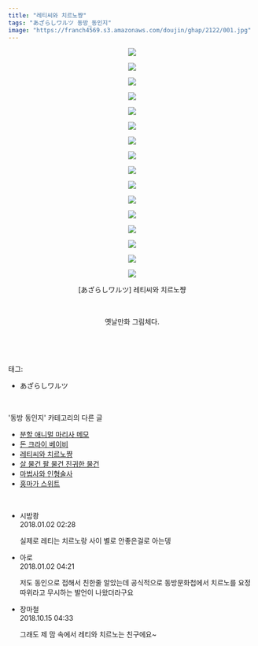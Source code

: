 ```yaml
---
title: "레티씨와 치르노쨩"
tags: "あざらしワルツ 동방_동인지"
image: "https://franch4569.s3.amazonaws.com/doujin/ghap/2122/001.jpg"
---
```

<div class="article">
<p style="text-align: center; clear: none; float: none;"><img src="{{ site.imgserver2 }}/ghap/2122/001.jpg"/></p>
<p style="text-align: center; clear: none; float: none;"><img src="{{ site.imgserver2 }}/ghap/2122/002.jpg"/></p>
<p style="text-align: center; clear: none; float: none;"><img src="{{ site.imgserver2 }}/ghap/2122/003.jpg"/></p>
<p style="text-align: center; clear: none; float: none;"><img src="{{ site.imgserver2 }}/ghap/2122/004.jpg"/></p>
<p style="text-align: center; clear: none; float: none;"><img src="{{ site.imgserver2 }}/ghap/2122/005.jpg"/></p>
<p style="text-align: center; clear: none; float: none;"><img src="{{ site.imgserver2 }}/ghap/2122/006.jpg"/></p>
<p style="text-align: center; clear: none; float: none;"><img src="{{ site.imgserver2 }}/ghap/2122/007.jpg"/></p>
<p style="text-align: center; clear: none; float: none;"><img src="{{ site.imgserver2 }}/ghap/2122/008.jpg"/></p>
<p style="text-align: center; clear: none; float: none;"><img src="{{ site.imgserver2 }}/ghap/2122/009.jpg"/></p>
<p style="text-align: center; clear: none; float: none;"><img src="{{ site.imgserver2 }}/ghap/2122/010.jpg"/></p>
<p style="text-align: center; clear: none; float: none;"><img src="{{ site.imgserver2 }}/ghap/2122/011.jpg"/></p>
<p style="text-align: center; clear: none; float: none;"><img src="{{ site.imgserver2 }}/ghap/2122/012.jpg"/></p>
<p style="text-align: center; clear: none; float: none;"><img src="{{ site.imgserver2 }}/ghap/2122/013.jpg"/></p>
<p style="text-align: center; clear: none; float: none;"><img src="{{ site.imgserver2 }}/ghap/2122/014.jpg"/></p>
<p style="text-align: center; clear: none; float: none;"><img src="{{ site.imgserver2 }}/ghap/2122/015.jpg"/></p>
<p style="text-align: center; clear: none; float: none;"><img src="{{ site.imgserver2 }}/ghap/2122/016.jpg"/></p>
<p style="text-align: center; clear: none; float: none;">[あざらしワルツ] 레티씨와 치르노쨩</p>
<p style="text-align: center; clear: none; float: none;"><br/></p>
<p style="text-align: center; clear: none; float: none;">옛날만화 그림체다.</p>
<p><br/></p>
</div><br/>
<div class="tagTrail">
<p>태그: </p>
<ul>
<li>あざらしワルツ</li>
</ul>
</div><br/>
<div class="another">
<p>'동방 동인지' 카테고리의 다른 글</p>
<ul>
<li><a href="/ghap_2125">분할 애니멀 마리사 메모</a></li>
<li><a href="/ghap_2123">돈 크라이 베이비</a></li>
<li><a href="/ghap_2122">레티씨와 치르노쨩</a></li>
<li><a href="/ghap_2121">살 물건 팔 물건 진귀한 물건</a></li>
<li><a href="/ghap_2120">마법사와 인형술사</a></li>
<li><a href="/ghap_2119">홍마가 스위트</a></li>
</ul>
</div><br/>
<div class="cb_module cb_fluid">
<div class="cb_wrt cb_profile">
<div class="comment">
<ul>
<li class="cb_thumb_off" id="comment15164447">
<div class="cb_comment_area">
<div class="cb_info_area">
<div class="cb_section">
<span class="cb_nick_name">시밤쾅</span>
</div>
<div class="cb_section">
<span class="cb_date">2018.01.02 02:28 </span>
</div>
</div>
<div class="cb_dsc_comment">
<p class="cb_dsc">
											실제로 레티는 치르노랑 사이 별로 안좋은걸로 아는뎅
										</p>
</div>
</div></li>
<li class="cb_thumb_off" id="comment15164477">
<div class="cb_comment_area">
<div class="cb_info_area">
<div class="cb_section">
<span class="cb_nick_name">아로</span>
</div>
<div class="cb_section">
<span class="cb_date">2018.01.02 04:21 </span>
</div>
</div>
<div class="cb_dsc_comment">
<p class="cb_dsc">
											저도 동인으로 접해서 친한줄 알았는데 공식적으로 동방문화첩에서 치르노를 요정따위라고 무시하는 발언이 나왔더라구요<br/>
</p>
</div>
</div></li>
<li class="cb_thumb_off" id="comment15355262">
<div class="cb_comment_area">
<div class="cb_info_area">
<div class="cb_section">
<span class="cb_nick_name">장마철</span>
</div>
<div class="cb_section">
<span class="cb_date">2018.10.15 04:33 </span>
</div>
</div>
<div class="cb_dsc_comment">
<p class="cb_dsc">
											그래도 제 맘 속에서 레티와 치르노는 친구에요~
										</p>
</div>
</div></li>
</ul>
</div>
</div><!-- commentList close -->
</div><br/>
